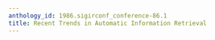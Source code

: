 ```yaml
---
anthology_id: 1986.sigirconf_conference-86.1
title: Recent Trends in Automatic Information Retrieval
---
```

